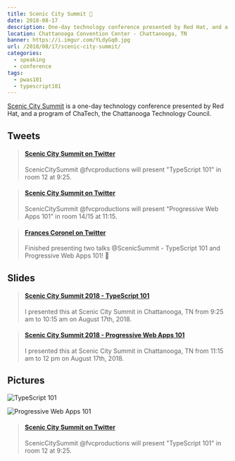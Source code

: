```yaml
---
title: Scenic City Summit 🗻
date: 2018-08-17
description: One-day technology conference presented by Red Hat, and a program of ChaTech, the Chattanooga Technology Council.
location: Chattanooga Convention Center - Chattanooga, TN
banner: https://i.imgur.com/YLdyGq0.jpg
url: /2018/08/17/scenic-city-summit/
categories:
  - speaking
  - conference
tags:
  - pwas101
  - typescript101
---
```


[Scenic City Summit](https://www.sceniccitysummit.com/) is a one-day technology conference presented by Red Hat, and a program of ChaTech, the Chattanooga Technology Council.

## Tweets

<blockquote class="embedly-card"><h4><a href="https://twitter.com/ScenicSummit/status/1030442873123000320">Scenic City Summit on Twitter</a></h4><p>ScenicCitySummit @fvcproductions will present "TypeScript 101" in room 12 at 9:25.</p></blockquote>
<script async src="//cdn.embedly.com/widgets/platform.js" charset="UTF-8"></script>

<blockquote class="embedly-card"><h4><a href="https://twitter.com/ScenicSummit/status/1030470561292382209">Scenic City Summit on Twitter</a></h4><p>ScenicCitySummit @fvcproductions will present "Progressive Web Apps 101" in room 14/15 at 11:15.</p></blockquote>
<script async src="//cdn.embedly.com/widgets/platform.js" charset="UTF-8"></script>

<blockquote class="embedly-card"><h4><a href="https://twitter.com/fvcproductions/status/1030503527850942465">Frances Coronel on Twitter</a></h4><p>Finished presenting two talks @ScenicSummit - TypeScript 101 and Progressive Web Apps 101! 🎉</p></blockquote>
<script async src="//cdn.embedly.com/widgets/platform.js" charset="UTF-8"></script>

## Slides

<blockquote class="embedly-card"><h4><a href="https://www.slideshare.net/FVCproductions/typescript-101-scenic-city-summit-2018">Scenic City Summit 2018 - TypeScript 101</a></h4><p>I presented this at Scenic City Summit in Chattanooga, TN from 9:25 am to 10:15 am on August 17th, 2018.</p></blockquote>
<script async src="//cdn.embedly.com/widgets/platform.js" charset="UTF-8"></script>

<blockquote class="embedly-card"><h4><a href="https://www.slideshare.net/FVCproductions/scenic-city-summit-2018-progressive-web-apps-101">Scenic City Summit 2018 - Progressive Web Apps 101</a></h4><p>I presented this at Scenic City Summit in Chattanooga, TN from 11:15 am to 12 pm on August 17th, 2018.</p></blockquote>
<script async src="//cdn.embedly.com/widgets/platform.js" charset="UTF-8"></script>

## Pictures

![TypeScript 101](https://i.imgur.com/U57LG4N.png)

![Progressive Web Apps 101](https://i.imgur.com/QLyqoIR.png)

<blockquote class="embedly-card"><h4><a href="https://twitter.com/ScenicSummit/status/1030442873123000320">Scenic City Summit on Twitter</a></h4><p>ScenicCitySummit @fvcproductions will present "TypeScript 101" in room 12 at 9:25.</p></blockquote>
<script async src="//cdn.embedly.com/widgets/platform.js" charset="UTF-8"></script>
